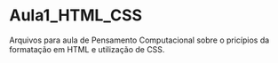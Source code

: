 # Aula1_HTML_CSS
Arquivos para aula de Pensamento Computacional sobre o pricípios da formatação em HTML e utilização de CSS.
